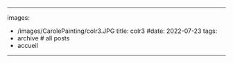 
---
images:
- /images/CarolePainting/colr3.JPG
title: colr3
#date: 2022-07-23
tags:
- archive # all posts
- accueil
---
